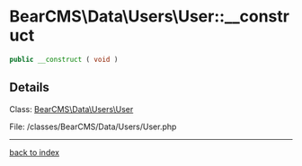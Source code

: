 # BearCMS\Data\Users\User::__construct

```php
public __construct ( void )
```

## Details

Class: [BearCMS\Data\Users\User](bearcms.data.users.user.class.md)

File: /classes/BearCMS/Data/Users/User.php

---

[back to index](index.md)

